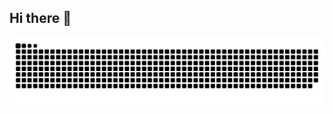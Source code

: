 ## Hi there 👋

![Snake animation](https://raw.githubusercontent.com/yumzi114/yumzi114/output/github-contribution-grid-snake-dark.svg)
